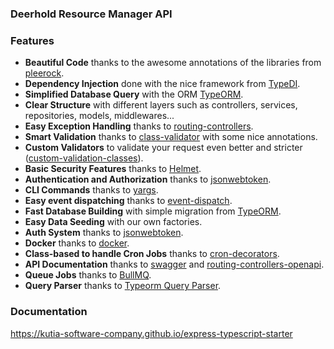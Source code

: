 ### Deerhold Resource Manager API


### Features

- **Beautiful Code** thanks to the awesome annotations of the libraries from [pleerock](https://github.com/pleerock).
- **Dependency Injection** done with the nice framework from [TypeDI](https://github.com/pleerock/typedi).
- **Simplified Database Query** with the ORM [TypeORM](https://github.com/typeorm/typeorm).
- **Clear Structure** with different layers such as controllers, services, repositories, models, middlewares...
- **Easy Exception Handling** thanks to [routing-controllers](https://github.com/pleerock/routing-controllers).
- **Smart Validation** thanks to [class-validator](https://github.com/pleerock/class-validator) with some nice annotations.
- **Custom Validators** to validate your request even better and stricter ([custom-validation-classes](https://github.com/pleerock/class-validator#custom-validation-classes)).
- **Basic Security Features** thanks to [Helmet](https://helmetjs.github.io/).
- **Authentication and Authorization** thanks to [jsonwebtoken](https://github.com/auth0/node-jsonwebtoken).
- **CLI Commands** thanks to [yargs](https://github.com/yargs/yargs).
- **Easy event dispatching** thanks to [event-dispatch](https://github.com/pleerock/event-dispatch).
- **Fast Database Building** with simple migration from [TypeORM](https://github.com/typeorm/typeorm).
- **Easy Data Seeding** with our own factories.
- **Auth System** thanks to [jsonwebtoken](https://github.com/auth0/node-jsonwebtoken).
- **Docker** thanks to [docker](https://github.com/docker).
- **Class-based to handle Cron Jobs** thanks to [cron-decorators](https://github.com/mrbandler/cron-decorators).
- **API Documentation** thanks to [swagger](http://swagger.io/) and [routing-controllers-openapi](https://github.com/epiphone/routing-controllers-openapi).
- **Queue Jobs** thanks to [BullMQ](https://github.com/taskforcesh/bullmq).
- **Query Parser** thanks to [Typeorm Query Parser](https://github.com/gentritabazi01/typeorm-simple-query-parser).

### Documentation

https://kutia-software-company.github.io/express-typescript-starter

